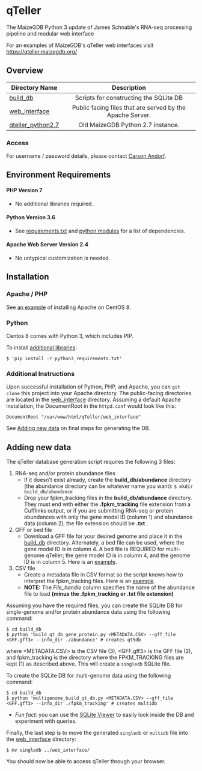 qTeller
=======

The MaizeGDB Python 3 update of James Schnable's RNA-seq processing pipeline and modular web interface

For an examples of MaizeGDB's qTeller web interfaces visit 
<a href="https://qteller.maizegdb.org/">https://qteller.maizegdb.org/</a>

## Overview ##

| Directory Name   | Description |
|------------------|:---------------------:|
| [build_db](/qteller/build_db) | Scripts for constructing the SQLite DB|
| [web_interface](/qteller/web_interface) | Public facing files that are served by the Apache Server.|
| [qteller_python2.7](/qteller/qteller_python2.7) | Old MaizeGDB Python 2.7 instance.|


### Access
For username / password details, please contact [Carson Andorf](mailto:carson.andorf@ars.usda.gov).

## Environment Requirements ##

#### PHP Version 7
* No additional libraries required.

#### Python Version 3.6
* See [requirements.txt](requirements.txt) and [python modules](python_modules.txt) for a list of dependencies.

#### Apache Web Server Version 2.4
* No untypical customization is needed.


## Installation ##

### Apache / PHP
See [an example](https://www.digitalocean.com/community/tutorials/how-to-install-the-apache-web-server-on-centos-8) of installing Apache on CentOS 8.

### Python

Centos 8 comes with Python 3, which includes PIP.

To install [additional libraries](python3_requirements.txt):

```
$ 'pip install -r python3_requirements.txt'
```



### Additional Instructions

Upon successful installation of Python, PHP, and Apache, you can `git clone` this project into your Apache directory. The public-facing directories are located in the [web_interface](/qteller/web_interface) directory. Assuming a default Apache installation, the DocumentRoot in the `httpd.conf` would look like this:

```
DocumentRoot "/var/www/html/qTeller/web_interface"
```

See [Adding new data](#adding-new-data) on final steps for generating the DB.

## Adding new data ##

The qTeller database generation script requires the following 3 files:
  1. RNA-seq and/or protein abundance files
      * If it doesn't exist already, create the **build_db/abundance** directory (the abundance directory can be whatever name you want):
      `$ mkdir build_db/abundance`
      * Drop your fpkm_tracking files in the **build_db/abundance** directory. They must end with either the **.fpkm_tracking** file extension from a Cufflinks output, or if you are submitting RNA-seq or protein abundances with only the gene model ID (column 1) and abundance data (column 2), the file extension should be **.txt** .
  2. GFF or bed file
      * Download a GFF file for your desired genome and place it in the [build_db](/qteller/build_db) directory. Alternately, a bed file can be used, where the gene model ID is in column 4. A bed file is REQUIRED for multi-genome qTeller; the gene model ID is in column 4, and the genome ID is in column 5. Here is an [example](qteller/build_db/test_multigenome_NAM_merged_IDs.bed).
  3. CSV file
      * Create a metadata file in CSV format so the script knows how to interpret the fpkm_tracking files. Here is an [example](qteller/build_db/test_singlegenome_metadata.csv).
      * **NOTE:** The *File_handle* column specifies the name of the abundance file to load **(minus the .fpkm_tracking or .txt file extension)**
    
Assuming you have the required files, you can create the SQLite DB for single-genome and/or protein abundance data using the following command: 

```
$ cd build_db
$ python 'build_qt_db_gene_protein.py <METADATA.CSV> --gff_file <GFF.gff3> --info_dir ./abundance' # creates qt5db
```

where <METADATA.CSV> is the CSV file (3), <GFF.gff3> is the GFF file (2), and fpkm_tracking is the directory where the FPKM_TRACKING files are kept (1) as described above. This will create a `singledb` SQLite file.

To create the SQLite DB for multi-genome data using the following command: 

```
$ cd build_db
$ python 'multigenome_build_qt_db.py <METADATA.CSV> --gff_file <GFF.gff3> --info_dir ./fpkm_tracking' # creates multidb
```

* *Fun fact:* you can use the [SQLite Viewer](http://inloop.github.io/sqlite-viewer/) to easily look inside the DB and experiment with queries.

Finally, the last step is to move the generated `singledb` or `multidb` file into the [web_interface](/qteller/web_interface) directory:

```
$ mv singledb ../web_interface/
```

You should now be able to access qTeller through your browser.
